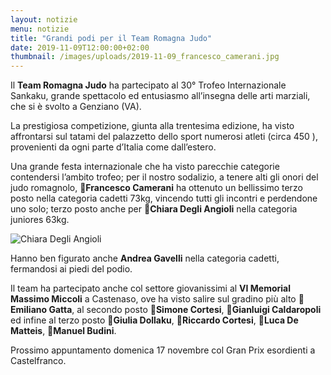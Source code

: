 ```yaml
---
layout: notizie
menu: notizie
title: "Grandi podi per il Team Romagna Judo"
date: 2019-11-09T12:00:00+02:00
thumbnail: /images/uploads/2019-11-09_francesco_camerani.jpg
---
```


Il **Team Romagna Judo** ha partecipato al 30° Trofeo Internazionale Sankaku, grande spettacolo ed entusiasmo all’insegna delle arti marziali, che si è svolto a Genziano (VA).

La prestigiosa competizione, giunta alla trentesima edizione, ha visto affrontarsi sul tatami del palazzetto dello sport numerosi atleti (circa 450 ), provenienti da ogni parte d’Italia come dall’estero.

Una grande festa internazionale che ha visto parecchie categorie contendersi l’ambito trofeo; per il nostro sodalizio, a tenere alti gli onori del judo romagnolo, 🥉**Francesco Camerani** ha ottenuto un bellissimo terzo posto nella categoria cadetti 73kg, vincendo tutti gli incontri e perdendone uno solo; terzo posto anche per 🥉**Chiara Degli Angioli** nella categoria juniores 63kg.

![Chiara Degli Angioli](/images/uploads/2019-11-09_chiara_degli_angioli.jpg)

Hanno ben figurato anche **Andrea Gavelli** nella categoria cadetti, fermandosi ai piedi del podio.

Il team ha partecipato anche col settore giovanissimi al **VI Memorial Massimo Miccoli** a Castenaso, ove ha visto salire sul gradino più alto 🥇**Emiliano Gatta**, al secondo posto 🥈**Simone Cortesi**, 🥈**Gianluigi Caldaropoli** ed infine al terzo posto 🥉**Giulia Dollaku**, 🥉**Riccardo Cortesi**, 🥉**Luca De Matteis**, 🥉**Manuel Budini**.

Prossimo appuntamento domenica 17 novembre col Gran Prix esordienti a Castelfranco.
